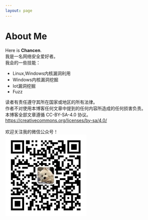 ```yaml
---
layout: page
---
```


# About Me

Here is **Chancen**.<br/>
我是一名网络安全爱好者。<br/>
我会的一些技能：<br/>

- Linux,Windows内核漏洞利用
- Windows内核漏洞挖掘
- Iot漏洞挖掘
- Fuzz

读者有责任遵守其所在国家或地区的所有法律。<br/>
作者不对使用本博客任何文章中提到的任何内容所造成的任何损害负责。<br/>
本博客全部文章遵循 CC-BY-SA-4.0 协议。<br/>
https://creativecommons.org/licenses/by-sa/4.0/<br/><br/>
欢迎关注我的微信公众号！<br/>
![qrcode_for_gh_9faed1326cfd_258](Images/qrcode_for_gh_9faed1326cfd_258.jpg)